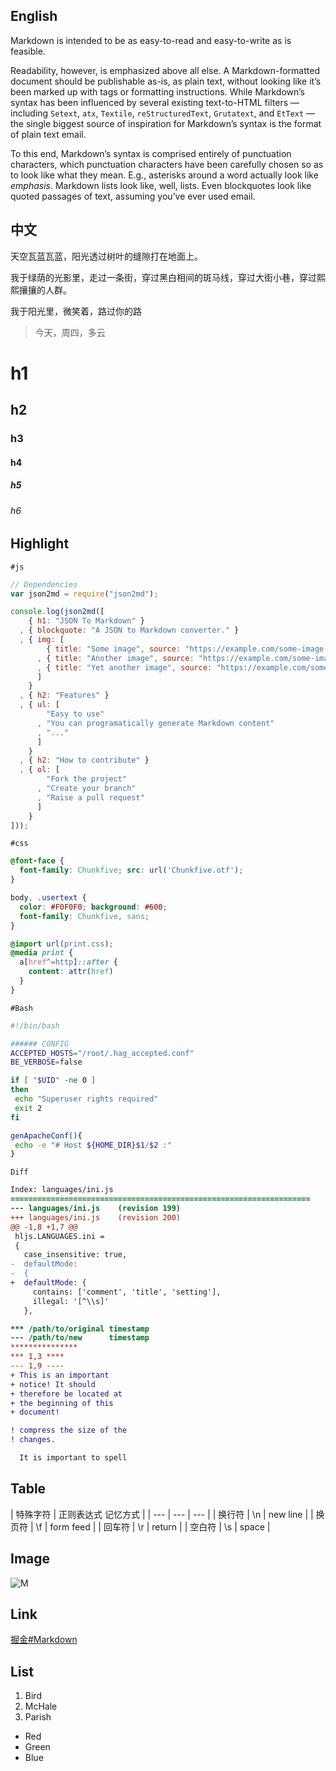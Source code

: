 ## English

Markdown is intended to be as easy-to-read and easy-to-write as is feasible.

Readability, however, is emphasized above all else. A Markdown-formatted document should be publishable as-is, as plain text, without looking like it’s been marked up with tags or formatting instructions. While Markdown’s syntax has been influenced by several existing text-to-HTML filters — including `Setext`, `atx`, `Textile`, `reStructuredText`, `Grutatext`, and `EtText` — the single biggest source of inspiration for Markdown’s syntax is the format of plain text email.

To this end, Markdown’s syntax is comprised entirely of punctuation characters, which punctuation characters have been carefully chosen so as to look like what they mean. E.g., asterisks around a word actually look like *emphasis*. Markdown lists look like, well, lists. Even blockquotes look like quoted passages of text, assuming you’ve ever used email.

## 中文

天空瓦蓝瓦蓝，阳光透过树叶的缝隙打在地面上。

我于绿荫的光影里，走过一条街，穿过黑白相间的斑马线，穿过大街小巷，穿过熙熙攘攘的人群。

我于阳光里，微笑着，路过你的路

> 今天，周四，多云

# h1
## h2
### h3
#### h4
##### h5
###### h6

## Highlight

``#js``

```javascript
// Dependencies
var json2md = require("json2md");

console.log(json2md([
    { h1: "JSON To Markdown" }
  , { blockquote: "A JSON to Markdown converter." }
  , { img: [
        { title: "Some image", source: "https://example.com/some-image.png" }
      , { title: "Another image", source: "https://example.com/some-image1.png" }
      , { title: "Yet another image", source: "https://example.com/some-image2.png" }
      ]
    }
  , { h2: "Features" }
  , { ul: [
        "Easy to use"
      , "You can programatically generate Markdown content"
      , "..."
      ]
    }
  , { h2: "How to contribute" }
  , { ol: [
        "Fork the project"
      , "Create your branch"
      , "Raise a pull request"
      ]
    }
]));
```

``#css``

```css
@font-face {
  font-family: Chunkfive; src: url('Chunkfive.otf');
}

body, .usertext {
  color: #F0F0F0; background: #600;
  font-family: Chunkfive, sans;
}

@import url(print.css);
@media print {
  a[href^=http]::after {
    content: attr(href)
  }
}
```

``#Bash``

```bash
#!/bin/bash

###### CONFIG
ACCEPTED_HOSTS="/root/.hag_accepted.conf"
BE_VERBOSE=false

if [ "$UID" -ne 0 ]
then
 echo "Superuser rights required"
 exit 2
fi

genApacheConf(){
 echo -e "# Host ${HOME_DIR}$1/$2 :"
}

```

``Diff``

```diff
Index: languages/ini.js
===================================================================
--- languages/ini.js    (revision 199)
+++ languages/ini.js    (revision 200)
@@ -1,8 +1,7 @@
 hljs.LANGUAGES.ini =
 {
   case_insensitive: true,
-  defaultMode:
-  {
+  defaultMode: {
     contains: ['comment', 'title', 'setting'],
     illegal: '[^\\s]'
   },

*** /path/to/original timestamp
--- /path/to/new      timestamp
***************
*** 1,3 ****
--- 1,9 ----
+ This is an important
+ notice! It should
+ therefore be located at
+ the beginning of this
+ document!

! compress the size of the
! changes.

  It is important to spell
```

## Table

| 特殊字符 | 正则表达式 记忆方式 |
| --- | --- | --- |
| 换行符 | \n | new line |
| 换页符 | \f | form feed |
| 回车符 | \r | return | 
| 空白符 | \s | space |

## Image

![M](https://wallpapers.wallhaven.cc/wallpapers/full/wallhaven-439218.jpg)

## Link

[掘金#Markdown](https://juejin.im/tag/Markdown)

## List

1. Bird
1. McHale
1. Parish


- Red
- Green
- Blue

